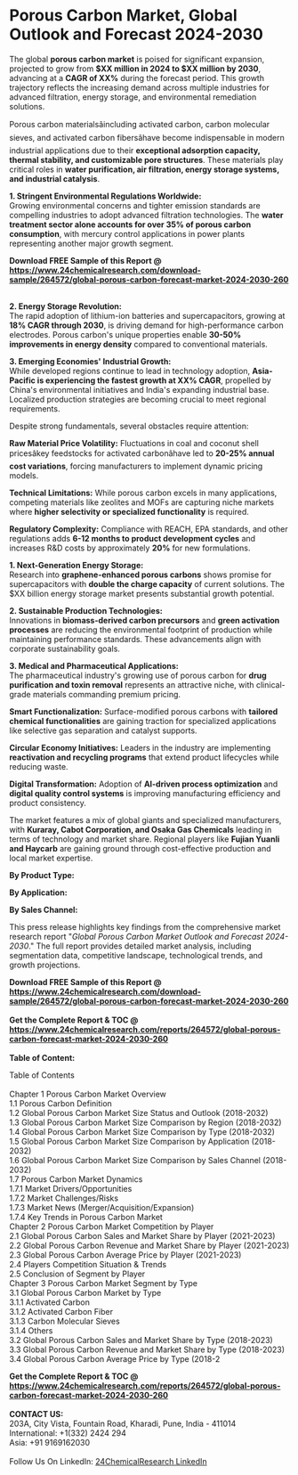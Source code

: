 <h1>Porous Carbon Market, Global Outlook and Forecast 2024-2030</h1><p>The global <strong>porous carbon market</strong> is poised for significant expansion, projected to grow from <strong>$XX million in 2024 to $XX million by 2030</strong>, advancing at a <strong>CAGR of XX%</strong> during the forecast period. This growth trajectory reflects the increasing demand across multiple industries for advanced filtration, energy storage, and environmental remediation solutions.</p><p>Porous carbon materialsâincluding activated carbon, carbon molecular sieves, and activated carbon fibersâhave become indispensable in modern industrial applications due to their <strong>exceptional adsorption capacity, thermal stability, and customizable pore structures</strong>. These materials play critical roles in <strong>water purification, air filtration, energy storage systems, and industrial catalysis</strong>.</p><p><strong>1. Stringent Environmental Regulations Worldwide:</strong><br>
Growing environmental concerns and tighter emission standards are compelling industries to adopt advanced filtration technologies. The <strong>water treatment sector alone accounts for over 35% of porous carbon consumption</strong>, with mercury control applications in power plants representing another major growth segment.</p><div><b>Download FREE Sample of this Report @ 
            <a href="https://www.24chemicalresearch.com/download-sample/264572/global-porous-carbon-forecast-market-2024-2030-260">
            https://www.24chemicalresearch.com/download-sample/264572/global-porous-carbon-forecast-market-2024-2030-260</a></b></div><br><p><strong>2. Energy Storage Revolution:</strong><br>
The rapid adoption of lithium-ion batteries and supercapacitors, growing at <strong>18% CAGR through 2030</strong>, is driving demand for high-performance carbon electrodes. Porous carbon's unique properties enable <strong>30-50% improvements in energy density</strong> compared to conventional materials.</p><p><strong>3. Emerging Economies' Industrial Growth:</strong><br>
While developed regions continue to lead in technology adoption, <strong>Asia-Pacific is experiencing the fastest growth at XX% CAGR</strong>, propelled by China's environmental initiatives and India's expanding industrial base. Localized production strategies are becoming crucial to meet regional requirements.</p><p>Despite strong fundamentals, several obstacles require attention:</p><p><strong>Raw Material Price Volatility:</strong> Fluctuations in coal and coconut shell pricesâkey feedstocks for activated carbonâhave led to <strong>20-25% annual cost variations</strong>, forcing manufacturers to implement dynamic pricing models.</p><p><strong>Technical Limitations:</strong> While porous carbon excels in many applications, competing materials like zeolites and MOFs are capturing niche markets where <strong>higher selectivity or specialized functionality</strong> is required.</p><p><strong>Regulatory Complexity:</strong> Compliance with REACH, EPA standards, and other regulations adds <strong>6-12 months to product development cycles</strong> and increases R&amp;D costs by approximately <strong>20%</strong> for new formulations.</p><p><strong>1. Next-Generation Energy Storage:</strong><br>
Research into <strong>graphene-enhanced porous carbons</strong> shows promise for supercapacitors with <strong>double the charge capacity</strong> of current solutions. The $XX billion energy storage market presents substantial growth potential.</p><p><strong>2. Sustainable Production Technologies:</strong><br>
Innovations in <strong>biomass-derived carbon precursors</strong> and <strong>green activation processes</strong> are reducing the environmental footprint of production while maintaining performance standards. These advancements align with corporate sustainability goals.</p><p><strong>3. Medical and Pharmaceutical Applications:</strong><br>
The pharmaceutical industry's growing use of porous carbon for <strong>drug purification and toxin removal</strong> represents an attractive niche, with clinical-grade materials commanding premium pricing.</p><p><strong>Smart Functionalization:</strong> Surface-modified porous carbons with <strong>tailored chemical functionalities</strong> are gaining traction for specialized applications like selective gas separation and catalyst supports.</p><p><strong>Circular Economy Initiatives:</strong> Leaders in the industry are implementing <strong>reactivation and recycling programs</strong> that extend product lifecycles while reducing waste.</p><p><strong>Digital Transformation:</strong> Adoption of <strong>AI-driven process optimization</strong> and <strong>digital quality control systems</strong> is improving manufacturing efficiency and product consistency.</p><p>The market features a mix of global giants and specialized manufacturers, with <strong>Kuraray, Cabot Corporation, and Osaka Gas Chemicals</strong> leading in terms of technology and market share. Regional players like <strong>Fujian Yuanli and Haycarb</strong> are gaining ground through cost-effective production and local market expertise.</p><p><strong>By Product Type:</strong></p><p><strong>By Application:</strong></p><p><strong>By Sales Channel:</strong></p><p>This press release highlights key findings from the comprehensive market research report "<em>Global Porous Carbon Market Outlook and Forecast 2024-2030</em>." The full report provides detailed market analysis, including segmentation data, competitive landscape, technological trends, and growth projections.</p><div><b>Download FREE Sample of this Report @ 
            <a href="https://www.24chemicalresearch.com/download-sample/264572/global-porous-carbon-forecast-market-2024-2030-260">
            https://www.24chemicalresearch.com/download-sample/264572/global-porous-carbon-forecast-market-2024-2030-260</a></b></div><br><div><b>Get the Complete Report & TOC @ 
            <a href="https://www.24chemicalresearch.com/reports/264572/global-porous-carbon-forecast-market-2024-2030-260">
            https://www.24chemicalresearch.com/reports/264572/global-porous-carbon-forecast-market-2024-2030-260</a></b></div><br>
            <b>Table of Content:</b><p>Table of Contents<br />
<br />
Chapter 1 Porous Carbon Market Overview<br />
    1.1 Porous Carbon Definition<br />
    1.2 Global Porous Carbon Market Size Status and Outlook (2018-2032)<br />
    1.3 Global Porous Carbon Market Size Comparison by Region (2018-2032)<br />
    1.4 Global Porous Carbon Market Size Comparison by Type (2018-2032)<br />
    1.5 Global Porous Carbon Market Size Comparison by Application (2018-2032)<br />
    1.6 Global Porous Carbon Market Size Comparison by Sales Channel (2018-2032)<br />
    1.7 Porous Carbon Market Dynamics<br />
        1.7.1 Market Drivers/Opportunities<br />
        1.7.2 Market Challenges/Risks<br />
        1.7.3 Market News (Merger/Acquisition/Expansion)<br />
        1.7.4 Key Trends in Porous Carbon Market<br />
Chapter 2 Porous Carbon Market Competition by Player<br />
    2.1 Global Porous Carbon Sales and Market Share by Player (2021-2023)<br />
    2.2 Global Porous Carbon Revenue and Market Share by Player (2021-2023)<br />
    2.3 Global Porous Carbon Average Price by Player (2021-2023)<br />
    2.4 Players Competition Situation & Trends<br />
    2.5 Conclusion of Segment by Player<br />
Chapter 3 Porous Carbon Market Segment by Type<br />
    3.1 Global Porous Carbon Market by Type<br />
        3.1.1 Activated Carbon<br />
        3.1.2 Activated Carbon Fiber<br />
        3.1.3 Carbon Molecular Sieves<br />
        3.1.4 Others<br />
    3.2 Global Porous Carbon Sales and Market Share by Type (2018-2023)<br />
    3.3 Global Porous Carbon Revenue and Market Share by Type (2018-2023)<br />
    3.4 Global Porous Carbon Average Price by Type (2018-2</p><div><b>Get the Complete Report & TOC @ 
            <a href="https://www.24chemicalresearch.com/reports/264572/global-porous-carbon-forecast-market-2024-2030-260">
            https://www.24chemicalresearch.com/reports/264572/global-porous-carbon-forecast-market-2024-2030-260</a></b></div><br><b>CONTACT US:</b><br>
            203A, City Vista, Fountain Road, Kharadi, Pune, India - 411014<br>
            International: +1(332) 2424 294<br>
            Asia: +91 9169162030 <br><br>
            Follow Us On LinkedIn: <a href="https://www.linkedin.com/company/24chemicalresearch/">24ChemicalResearch LinkedIn</a>